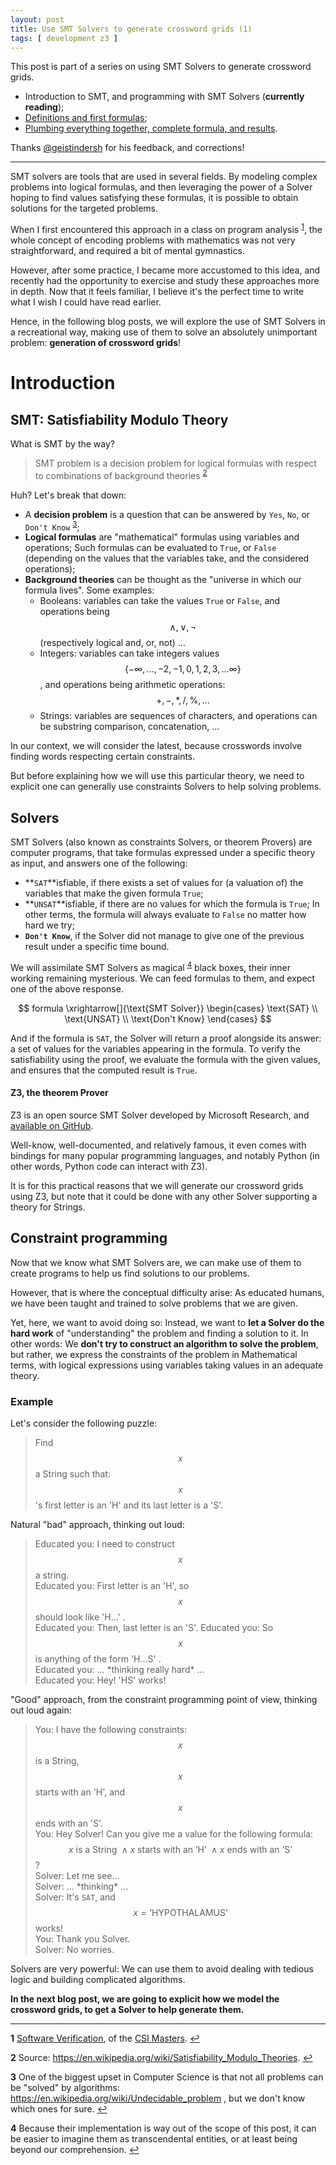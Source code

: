 ```yaml
---
layout: post
title: Use SMT Solvers to generate crossword grids (1)
tags: [ development z3 ]
---
```


This post is part of a series on using SMT Solvers to generate crossword grids.

  * Introduction to SMT, and programming with SMT Solvers (**currently reading**);
  * <a href='/2019/11/12/Use-SMT-Solvers-to-generate-crossword-grids-(2).html' target='_blank'>Definitions and first formulas</a>;
  * <a href='/2019/11/13/Use-SMT-Solvers-to-generate-crossword-grids-(3).html' target='_blank'>Plumbing everything together, complete formula, and results</a>.

Thanks [@geistindersh](https://twitter.com/geistindersh) for his feedback, and corrections!

---

SMT solvers are tools that are used in several fields. By modeling complex problems into logical formulas, and then leveraging the power of a Solver hoping to find values satisfying these formulas, it is possible to obtain solutions for the targeted problems.

When I first encountered this approach in a class on program analysis <sup id="a1">[1](#f1)</sup>, the whole concept of encoding problems with mathematics was not very straightforward, and required a bit of mental gymnastics.

However, after some practice, I became more accustomed to this idea, and recently had the opportunity to exercise and study these approaches more in depth.
Now that it feels familiar, I believe it's the perfect time to write what I wish I could have read earlier.

Hence, in the following blog posts, we will explore the use of SMT Solvers in a recreational way, making use of them to solve an absolutely unimportant problem: **generation of crossword grids**!


# Introduction

## SMT: Satisfiability Modulo Theory

What is SMT by the way?

> SMT problem is a decision problem for logical formulas with respect to combinations of background theories
<sup id="a2">[2](#f2)</sup>

Huh? Let's break that down:
  * A **decision problem** is a question that can be answered by `Yes`, `No`, or `Don't Know` <sup id="a3">[3](#f3)</sup>;
  * **Logical formulas** are "mathematical" formulas using variables and operations; Such formulas can be evaluated to `True`, or `False` (depending on the values that the variables take, and the considered operations);
  * **Background theories** can be thought as the "universe in which our formula lives". Some examples:
      - Booleans: variables can take the values `True` or `False`, and operations being $$ \land, \lor, \lnot $$ (respectively logical and, or, not) ...
      - Integers: variables can take integers values $$ \{ -\infty, ..., -2, -1, 0, 1, 2, 3, ... \infty \} $$, and operations being arithmetic operations: $$ +, -, *, /, \%, ... $$
      - Strings: variables are sequences of characters, and operations can be substring comparison, concatenation, ...

In our context, we will consider the latest, because crosswords involve finding words respecting certain constraints.

But before explaining how we will use this particular theory, we need to explicit one can generally use constraints Solvers to help solving problems.


## Solvers

SMT Solvers (also known as constraints Solvers, or theorem Provers) are computer programs, that take formulas expressed under a specific theory as input, and answers one of the following:
  * **`SAT`**isfiable, if there exists a set of values for (a valuation of) the variables that make the given formula `True`;
  * **`UNSAT`**isfiable, if there are no values for which the formula is `True`; In other terms, the formula will always evaluate to `False` no matter how hard we try;
  * **`Don't Know`**, if the Solver did not manage to give one of the previous result under a specific time bound.

We will assimilate SMT Solvers as magical <sup id="a4">[4](#f4)</sup> black boxes, their inner working remaining mysterious.
We can feed formulas to them, and expect one of the above response.

$$
  formula
  \xrightarrow[]{\text{SMT Solver}}
  \begin{cases}
    \text{SAT} \\
    \text{UNSAT} \\
    \text{Don't Know}
  \end{cases}
$$

And if the formula is `SAT`, the Solver will return a proof alongside its answer: a set of values for the variables appearing in the formula.
To verify the satisfiability using the proof, we evaluate the formula with the given values, and ensures that the computed result is `True`.


#### Z3, the theorem Prover

Z3 is an open source SMT Solver developed by Microsoft Research, and [available on GitHub](https://github.com/Z3Prover/z3).

Well-know, well-documented, and relatively famous, it even comes with bindings for many popular programming languages, and notably Python (in other words, Python code can interact with Z3).

It is for this practical reasons that we will generate our crossword grids using Z3, but note that it could be done with any other Solver supporting a theory for Strings.


## Constraint programming

Now that we know what SMT Solvers are, we can make use of them to create programs to help us find solutions to our problems.

However, that is where the conceptual difficulty arise:
As educated humans, we have been taught and trained to solve problems that we are given.

Yet, here, we want to avoid doing so: Instead, we want to **let a Solver do the hard work** of "understanding" the problem and finding a solution to it.
In other words: We **don't try to construct an algorithm to solve the problem**, but rather, we express the constraints of the problem in Mathematical terms, with logical expressions using variables taking values in an adequate theory.


### Example

Let's consider the following puzzle:

> Find $$ x $$ a String such that: $$ x $$'s first letter is an 'H' and its last letter is a 'S'.

Natural "bad" approach, thinking out loud:

> Educated you: I need to construct $$ x $$ a string. <br/>
> Educated you: First letter is an 'H', so $$ x $$ should look like 'H...' . <br/>
> Educated you: Then, last letter is an 'S'.
> Educated you: So $$ x $$ is anything of the form 'H...S' . <br/>
> Educated you: ... \*thinking really hard\* ... <br/>
> Educated you: Hey! 'HS' works!

"Good" approach, from the constraint programming point of view, thinking out loud again:

> You: I have the following constraints: $$ x $$ is a String, $$ x $$ starts with an 'H', and $$ x $$ ends with an 'S'. <br/>
> You: Hey Solver! Can you give me a value for the following formula: $$ x \text{ is a String } \land x \text{ starts with an 'H' } \land x \text{ ends with an 'S'} $$? <br/>
> Solver: Let me see... <br/>
> Solver: ... \*thinking\* ... <br/>
> Solver: It's `SAT`, and $$ x = \text{'HYPOTHALAMUS'} $$ works! <br/>
> You: Thank you Solver. <br/>
> Solver: No worries.


Solvers are very powerful:
We can use them to avoid dealing with tedious logic and building complicated algorithms.


**In the next blog post, we are going to explicit how we model the crossword grids, to get a Solver to help generate them.**

---
<b id="f1">1</b> <a href='https://www.u-bordeaux.fr/formation/2018/PRMA_68/informatique/enseignement/FRUAI0333298FCOEN_7296/verification-de-logiciels' target='blank'>Software Verification</a>, of the <a href='https://mastercsi.labri.fr/' target='blank'>CSI Masters</a>. [↩](#a1)

<b id="f2">2</b> Source: <a href='https://en.wikipedia.org/wiki/Satisfiability_Modulo_Theories' target='blank'>https://en.wikipedia.org/wiki/Satisfiability_Modulo_Theories</a>. [↩](#a2)

<b id="f3">3</b> One of the biggest upset in Computer Science is that not all problems can be "solved" by algorithms: <a href="https://en.wikipedia.org/wiki/Undecidable_problem" target="blank">https://en.wikipedia.org/wiki/Undecidable_problem</a> , but we don't know which ones for sure. [↩](#a3)

<b id="f4">4</b> Because their implementation is way out of the scope of this post, it can be easier to imagine them as transcendental entities, or at least being beyond our comprehension. [↩](#a4)
